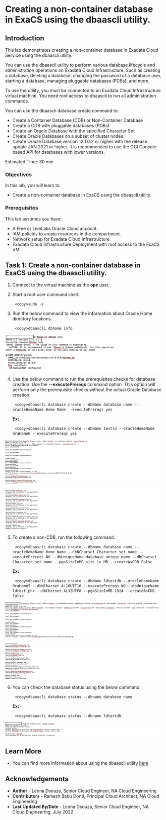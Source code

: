 # Creating a non-container database in ExaCS using the dbaascli utility.

## Introduction

This lab demonstrates creating a non-container database in Exadata Cloud Service using the dbaascli utility.

You can use the dbaascli utility to perform various database lifecycle and administration operations on Exadata Cloud Infrastructure. Such as creating a database, deleting a database, changing the password of a database user, starting a database, managing pluggable databases (PDBs), and more. 

To use the utility, you must be connected to an Exadata Cloud Infrastructure virtual machine. You need root access to dbaascli to run all administration commands. 

You can use the dbaascli database create command to:

  * Create a Container Database (CDB) or Non-Container Database
  * Create a CDB with pluggable databases (PDBs)
  * Create an Oracle Database with the specified Character Set
  * Create Oracle Databases on a subset of cluster nodes
  * Create Oracle Database version 12.1.0.2 or higher with the release update JAN 2021 or higher. It is recommended to use the OCI Console-based API for databases with lower versions.

Estimated Time:  30 min

### Objectives
In this lab, you will learn to:
* Create a non-container database in ExaCS using the dbaascli utility.


### Prerequisites

This lab assumes you have:
- A Free or LiveLabs Oracle Cloud account.
- IAM policies to create resources in the compartment.
- Network setup for Exadata Cloud Infrastructure.
- Exadata Cloud Infrastructure Deployment with root access to the ExaCS VM

##  Task 1: Create a non-container database in ExaCS using the dbaascli utility.

1. Connect to the virtual machine as the **opc** user. 

2. Start a root user command shell.

        <copy>sudo -s

3. Run the below command to view the information about Oracle Home directory locations. 

        <copy>dbaascli dbhome info

  ![ExaCS DB Home informantion](./images/db_home_info.png "ExaCS DB Home informantion")

4. Use the below command to run the prerequisites checks for database creation. Use the **--executePrereqs** command option. This option will perform only the prerequisite checks without the actual Oracle Database creation. 

        <copy>dbaascli database create --dbName database name --oracleHomeName Home Name --executePrereqs yes

    **Ex:**

        <copy>dbaascli database create --dbName testld --oracleHomeName OraHome6 --executePrereqs yes

  ![Pre-requisite check ExaCS DB creation](./images/create_db_pre-req1.png "Pre-requisite check ExaCS DB creation")

  ![Pre-requisite check ExaCS DB creation](./images/create_db_prereq2.png "Pre-requisite check ExaCS DB creation")


5. To create a non-CDB, run the following command.

        <copy>dbaascli database create --dbName database name --oracleHomeName Home Name --dbNCharset Character set name --executePrereqs NO --dbUniqueName database unique name --dbCharset Character set name --pgaSizeInMB size in MB --createAsCDB False

    **Ex:**
    
        <copy>dbaascli database create --dbName ldtestdb --oracleHomeName OraHome5 --dbNCharset AL16UTF16 --executePrereqs NO --dbUniqueName ldtest_phx --dbCharset AL32UTF8 --pgaSizeInMB 1024 --createAsCDB False

  ![Create non-CDB in ExaCS](./images/create_db_dbaascli1.png "Create non-CDB in ExaCS")

  ![Create non-CDB in ExaCS](./images/create_db_dbaascli2.png "Create non-CDB in ExaCS")

6. You can check the database status using the below command.

        <copy>dbaascli database status --dbname database name

    **Ex:**

        <copy>dbaascli database status --dbname ldtestdb

  ![Check DB status in ExaCS](./images/database_status.png "Check DB status in ExaCS")


## Learn More
- You can find more information about using the dbaascli utility [here](https://docs.oracle.com/en-us/iaas/exadatacloud/exacs/ecs-using-dbaascli.html)


## Acknowledgements
* **Author** - Leona Dsouza, Senior Cloud Engineer, NA Cloud Engineering
* **Contributors** -  Ramesh Babu Donti, Principal Cloud Architect, NA Cloud Engineering
* **Last Updated By/Date** - Leona Dsouza, Senior Cloud Engineer, NA Cloud Engineering, July 2022
